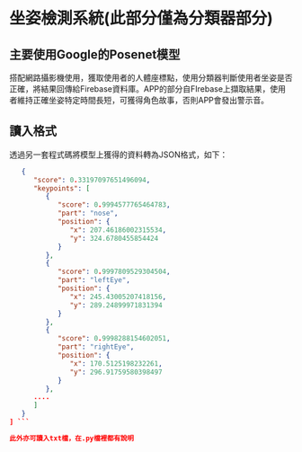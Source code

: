 # 坐姿檢測系統(此部分僅為分類器部分)

## 主要使用Google的Posenet模型
搭配網路攝影機使用，獲取使用者的人體座標點，使用分類器判斷使用者坐姿是否正確，將結果回傳給Firebase資料庫。APP的部分自FIrebase上擷取結果，使用者維持正確坐姿特定時間長短，可獲得角色故事，否則APP會發出警示音。

## 讀入格式
透過另一套程式碼將模型上獲得的資料轉為JSON格式，如下：
``` JSON [
   {
      "score": 0.33197097651496094,
      "keypoints": [
         {
            "score": 0.9994577765464783,
            "part": "nose",
            "position": {
               "x": 207.46186002315534,
               "y": 324.6780455854424
            }
         },
         {
            "score": 0.9997809529304504,
            "part": "leftEye",
            "position": {
               "x": 245.43005207418156,
               "y": 289.24899971831394
            }
         },
         {
            "score": 0.9998288154602051,
            "part": "rightEye",
            "position": {
               "x": 170.5125198232261,
               "y": 296.91759580398497
            }
         },
      ....
      ]
   }
] ```

此外亦可讀入txt檔，在.py檔裡都有說明
